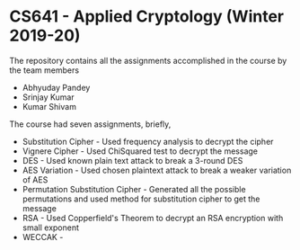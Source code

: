 # CS641 - Applied Cryptology (Winter 2019-20)
The repository contains all the assignments accomplished in the course by the team members
  * Abhyuday Pandey
  * Srinjay Kumar
  * Kumar Shivam

The course had seven assignments, briefly,
  * Substitution Cipher - Used frequency analysis to decrypt the cipher
  * Vignere Cipher - Used ChiSquared test to decrypt the message
  * DES - Used known plain text attack to break a 3-round DES
  * AES Variation - Used chosen plaintext attack to break a weaker variation of AES
  * Permutation Substitution Cipher - Generated all the possible permutations and used method for substitution cipher to get the message
  * RSA - Used Copperfield's Theorem to decrypt an RSA encryption with small exponent
  * WECCAK - 
  

 
